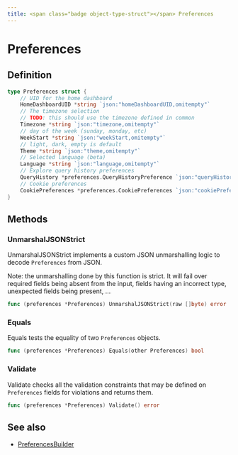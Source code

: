 ```yaml
---
title: <span class="badge object-type-struct"></span> Preferences
---
```

# <span class="badge object-type-struct"></span> Preferences

## Definition

```go
type Preferences struct {
    // UID for the home dashboard
    HomeDashboardUID *string `json:"homeDashboardUID,omitempty"`
    // The timezone selection
    // TODO: this should use the timezone defined in common
    Timezone *string `json:"timezone,omitempty"`
    // day of the week (sunday, monday, etc)
    WeekStart *string `json:"weekStart,omitempty"`
    // light, dark, empty is default
    Theme *string `json:"theme,omitempty"`
    // Selected language (beta)
    Language *string `json:"language,omitempty"`
    // Explore query history preferences
    QueryHistory *preferences.QueryHistoryPreference `json:"queryHistory,omitempty"`
    // Cookie preferences
    CookiePreferences *preferences.CookiePreferences `json:"cookiePreferences,omitempty"`
}
```
## Methods

### <span class="badge object-method"></span> UnmarshalJSONStrict

UnmarshalJSONStrict implements a custom JSON unmarshalling logic to decode `Preferences` from JSON.

Note: the unmarshalling done by this function is strict. It will fail over required fields being absent from the input, fields having an incorrect type, unexpected fields being present, …

```go
func (preferences *Preferences) UnmarshalJSONStrict(raw []byte) error
```

### <span class="badge object-method"></span> Equals

Equals tests the equality of two `Preferences` objects.

```go
func (preferences *Preferences) Equals(other Preferences) bool
```

### <span class="badge object-method"></span> Validate

Validate checks all the validation constraints that may be defined on `Preferences` fields for violations and returns them.

```go
func (preferences *Preferences) Validate() error
```

## See also

 * <span class="badge builder"></span> [PreferencesBuilder](./builder-PreferencesBuilder.md)
